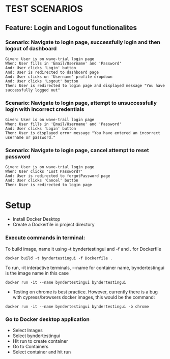 # TEST SCENARIOS

## Feature: Login and Logout functionalites

### Scenario: Navigate to login page, successfully login and then logout of dashboard
    Given: User is on wave-trial login page
    When: User fills in 'Email/Username' and 'Password'
    And: User clicks 'Login' button
    And: User is redirected to dashboard page
    And: User clicks on 'Username' profile dropdown
    And: User clicks 'Logout' button
    Then: User is redirected to login page and displayed message "You have successfully logged out"

### Scenario: Navigate to login page, attempt to unsuccessfully login with incorrect credentials
    Given: User is on wave-trail login page
    When: User fills in 'Email/Username' and 'Password'
    And: User clicks 'Login' button
    Then: User is displayed error message "You have entered an incorrect username or password."

### Scenario: Navigate to login page, cancel attempt to reset password
    Given: User is on wave-trial login page
    When: User clicks 'Lost Password?'
    And: User is redirected to forgotPassword page
    And: User clicks 'Cancel' button
    Then: User is redirected to login page

# Setup
- Install Docker Desktop
- Create a Dockerfile in project directory

### Execute commands in terminal:

To build image, name it using -t byndertestingui and -f and . for Dockerfile 

`docker build -t byndertestingui -f Dockerfile .` 

To run, -it interactive terminals, --name for container name, byndertestingui is the image name in this case

`docker run -it --name byndertestingui byndertestingui ` 

- Testing on chrome is best practice. However, currently there is a bug with cypress/browsers docker images, this would be the command:

`docker run -it --name byndertestingui byndertestingui -b chrome `

### Go to Docker desktop application
- Select Images 
- Select byndertestingui 
- Hit run to create container
- Go to Containers
- Select container and hit run